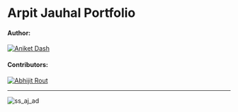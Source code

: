 # Arpit Jauhal Portfolio

#### Author:
[![Aniket Dash](https://github.com/aniketDash7.png?size=50)](https://github.com/aniketDash7 "Aniket Dash")

#### Contributors:
[![Abhijit Rout](https://github.com/oyeabhijit.png?size=50)](https://github.com/oyeabhijit "Abhijit Rout")

<hr>

![ss_aj_ad](https://user-images.githubusercontent.com/67273840/184586980-cb71cea7-d259-4b27-a3ae-0e92cb647d92.png)


